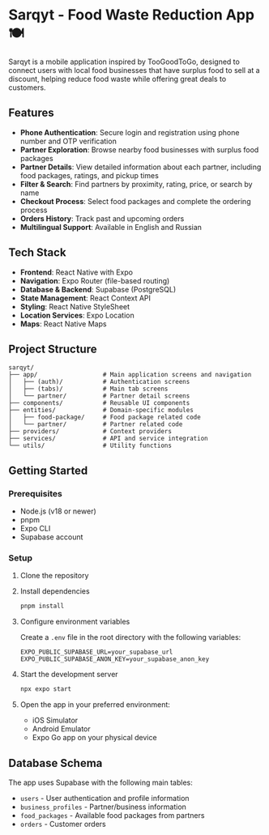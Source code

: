 # Sarqyt - Food Waste Reduction App 🍽️

Sarqyt is a mobile application inspired by TooGoodToGo, designed to connect users with local food businesses that have surplus food to sell at a discount, helping reduce food waste while offering great deals to customers.

## Features

- **Phone Authentication**: Secure login and registration using phone number and OTP verification
- **Partner Exploration**: Browse nearby food businesses with surplus food packages
- **Partner Details**: View detailed information about each partner, including food packages, ratings, and pickup times
- **Filter & Search**: Find partners by proximity, rating, price, or search by name
- **Checkout Process**: Select food packages and complete the ordering process
- **Orders History**: Track past and upcoming orders
- **Multilingual Support**: Available in English and Russian

## Tech Stack

- **Frontend**: React Native with Expo
- **Navigation**: Expo Router (file-based routing)
- **Database & Backend**: Supabase (PostgreSQL)
- **State Management**: React Context API
- **Styling**: React Native StyleSheet
- **Location Services**: Expo Location
- **Maps**: React Native Maps

## Project Structure

```
sarqyt/
├── app/                  # Main application screens and navigation
│   ├── (auth)/           # Authentication screens
│   ├── (tabs)/           # Main tab screens
│   └── partner/          # Partner detail screens
├── components/           # Reusable UI components
├── entities/             # Domain-specific modules
│   ├── food-package/     # Food package related code
│   └── partner/          # Partner related code
├── providers/            # Context providers
├── services/             # API and service integration
└── utils/                # Utility functions
```

## Getting Started

### Prerequisites

- Node.js (v18 or newer)
- pnpm
- Expo CLI
- Supabase account

### Setup

1. Clone the repository

2. Install dependencies

   ```bash
   pnpm install
   ```

3. Configure environment variables

   Create a `.env` file in the root directory with the following variables:

   ```
   EXPO_PUBLIC_SUPABASE_URL=your_supabase_url
   EXPO_PUBLIC_SUPABASE_ANON_KEY=your_supabase_anon_key
   ```

4. Start the development server

   ```bash
   npx expo start
   ```

5. Open the app in your preferred environment:
   - iOS Simulator
   - Android Emulator
   - Expo Go app on your physical device

## Database Schema

The app uses Supabase with the following main tables:

- `users` - User authentication and profile information
- `business_profiles` - Partner/business information
- `food_packages` - Available food packages from partners
- `orders` - Customer orders

